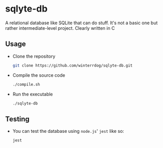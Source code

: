 # sqlyte-db

A relational database like SQLite that can do stuff. It's not a basic one but rather intermediate-level project. Clearly written in C

## Usage

- Clone the repository

  ```sh
  git clone https://github.com/winterrdog/sqlyte-db.git
  ```

- Compile the source code

  ```sh
  ./compile.sh
  ```

- Run the executable
  ```sh
  ./sqlyte-db
  ```

## Testing

- You can test the database using `node.js`' `jest` like so:

  ```sh
  jest
  ```

